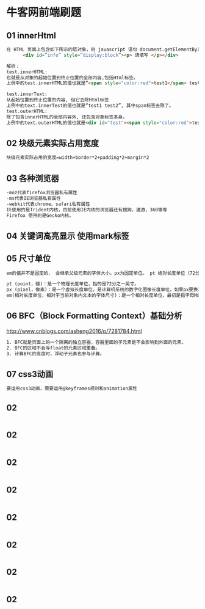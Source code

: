 # 牛客网前端刷题

## 01 innerHtml 
```html
在 HTML 页面上包含如下所示的层对象，则 javascript 语句 document.getElementById(“info”).innerHTML 的值是（）
      <div id=”info” style=”display:block”><p> 请填写 </p></div> 

解析：
test.innerHTML:
也就是从对象的起始位置到终止位置的全部内容,包括Html标签。
上例中的test.innerHTML的值也就是“<span style="color:red">test1</span> test2 ”。

test.innerText: 
从起始位置到终止位置的内容, 但它去除Html标签 
上例中的text.innerTest的值也就是“test1 test2”, 其中span标签去除了。
test.outerHTML:
除了包含innerHTML的全部内容外, 还包含对象标签本身。
上例中的text.outerHTML的值也就是<div id="test"><span style="color:red">test1</span> test2</div>
```

## 02  块级元素实际占用宽度
```html
块级元素实际占用的宽度=width+border*2+padding*2+margin*2
```

## 03 各种浏览器 
```html
-moz代表firefox浏览器私有属性
-ms代表IE浏览器私有属性
-webkit代表chrome、safari私有属性 
IE使用的是Trident内核，目前使用IE内核的浏览器还有搜狗，遨游，360等等
Firefox 使用的是Gecko内核。
```

## 04 关键词高亮显示 使用mark标签

## 05  尺寸单位
```html
em的值并不是固定的， 会继承父级元素的字体大小。px为固定单位。 pt 绝对长度单位（72分之1英寸） ， pt的效果是不随浏览器分辨率的变化而发生视觉的变化

pt (point，磅)：是一个物理长度单位，指的是72分之一英寸。
px (pixel，像素)：是一个虚拟长度单位，是计算机系统的数字化图像长度单位，如果px要换算成物理长度，需要指定精度DPI(Dots Per Inch，每英寸像素数)，在扫描打印时一般都有DPI可选。Windows系统默认是96dpi，Apple系统默认是72dpi。
em(相对长度单位，相对于当前对象内文本的字体尺寸)：是一个相对长度单位，最初是指字母M的宽度，故名em。现指的是字符宽度的倍数，用法类似百分比，如：0.8em, 1.2em,2em等。通常1em=16px。
```

## 06 BFC（Block Formatting Context）基础分析 
http://www.cnblogs.com/asheng2016/p/7281784.html
```html
1. BFC就是页面上的一个隔离的独立容器，容器里面的子元素是不会影响到外面的元素。
2. BFC的区域不会与float的元素区域重叠。
3. 计算BFC的高度时，浮动子元素也参与计算。
```

## 07  css3动画
```html
要运用css3动画，需要运用@keyframes规则和animation属性
```

## 02 
```html

```

## 02 
```html

```

## 02 
```html

```

## 02 
```html

```

## 02 
```html

```

## 02 
```html

```

## 02 
```html

```

## 02 
```html

```
